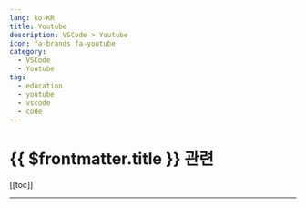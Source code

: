 ```yaml
---
lang: ko-KR
title: Youtube
description: VSCode > Youtube
icon: fa-brands fa-youtube
category: 
  - VSCode
  - Youtube
tag: 
  - education
  - youtube
  - vscode
  - code
---
```


# {{ $frontmatter.title }} 관련

[[toc]]

---
<MyYouTubeItems jsonName="yu-code" /><!-- Visual Studio Code -->
<MyYouTubeItems jsonName="yu-dev.channel" /><!-- Dev tips by MoHo -->
<MyYouTubeItems jsonName="yu-DanCanCode" /><!-- DanCanCode -->
<MyYouTubeItems jsonName="yu-alohaclass" /><!-- ALOHA CLASS -->
<MyYouTubeItems jsonName="yu-CodinginPublic" /><!-- Coding in Public -->
<MyYouTubeItems jsonName="yu-HoveredCubeOfficial" /><!-- Hovered Cube -->
<MyYouTubeItems jsonName="yu-huxnwebdev" /><!-- HuXn WebDev -->
<MyYouTubeItems jsonName="yu-kimfl" /><!-- 프로그래머 김플 스튜디오 -->
<MyYouTubeItems jsonName="yu-gui.ferreira" /><!-- Gui Ferreira -->
<MyYouTubeItems jsonName="yu-programmingwithmosh" /><!-- Programming with Mosh -->
<MyYouTubeItems jsonName="yu-CodeBeauty" /><!-- CodeBeauty -->
<MyYouTubeItems jsonName="yu-codeandcreate" /><!-- Code And Create -->
<MyYouTubeItems jsonName="yu-thecodingclub-sp5cx" /><!-- 더코딩클럽 -->

<TagLinks />